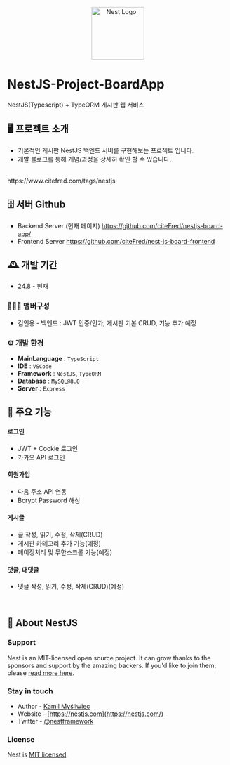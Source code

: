 <p align="center">
  <a href="http://nestjs.com/" target="blank"><img src="https://nestjs.com/img/logo-small.svg" width="120" alt="Nest Logo" /></a>
</p>

# NestJS-Project-BoardApp
NestJS(Typescript) + TypeORM 게시판 웹 서비스


## 🖥️ 프로젝트 소개 
- 기본적인 게시판 NestJS 백엔드 서버를 구현해보는 프로젝트 입니다.
- 개발 블로그를 통해 개념/과정을 상세히 확인 할 수 있습니다.
<br>
https://www.citefred.com/tags/nestjs
<br>

## 🗄️ 서버 Github
- Backend Server (현재 페이지)
https://github.com/citeFred/nestjs-board-app/
- Frontend Server
https://github.com/citeFred/nest-js-board-frontend

## 🕰️ 개발 기간
* 24.8 - 현재

### 🧑‍🤝‍🧑 맴버구성 
 - 김인용 - 백엔드 : JWT 인증/인가, 게시판 기본 CRUD, 기능 추가 예정

### ⚙️ 개발 환경 
- **MainLanguage** : `TypeScript`
- **IDE** : `VSCode`
- **Framework** : `NestJS`, `TypeORM`
- **Database** : `MySQL@8.0`
- **Server** : `Express`

## 📌 주요 기능
#### 로그인
- JWT + Cookie 로그인
- 카카오 API 로그인

#### 회원가입
- 다음 주소 API 연동
- Bcrypt Password 해싱

#### 게시글
- 글 작성, 읽기, 수정, 삭제(CRUD)
- 게시판 카테고리 추가 기능(예정)
- 페이징처리 및 무한스크롤 기능(예정)

#### 댓글, 대댓글
- 댓글 작성, 읽기, 수정, 삭제(CRUD)(예정)

<br>

## 📌 About NestJS

### Support

Nest is an MIT-licensed open source project. It can grow thanks to the sponsors and support by the amazing backers. If you'd like to join them, please [read more here](https://docs.nestjs.com/support).

### Stay in touch

- Author - [Kamil Myśliwiec](https://twitter.com/kammysliwiec)
- Website - [https://nestjs.com](https://nestjs.com/)
- Twitter - [@nestframework](https://twitter.com/nestframework)

### License

Nest is [MIT licensed](https://github.com/nestjs/nest/blob/master/LICENSE).
